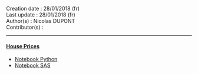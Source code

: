 Creation date : 28/01/2018  (fr)          
Last update : 28/01/2018    (fr)         
Author(s) : Nicolas DUPONT     
Contributor(s) :   

---

#### **[House Prices](https://www.kaggle.com/c/house-prices-advanced-regression-techniques)**


 - [Notebook Python](https://github.com/NicoDupont/Kaggle/blob/master/HousePrices/HousePricesKaggleEdaAndMlWithPython.ipynb)
 - [Notebook SAS](https://github.com/NicoDupont/Kaggle/blob/master/HousePrices/HousePricesKaggleEdaAndMlWithSas.ipynb)

